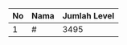 | No | Nama            | Jumlah Level |
|----|-----------------|--------------|
| 1  | #    |    3495        |
